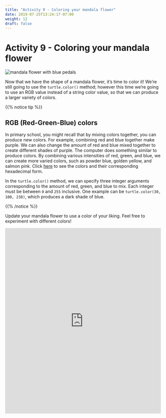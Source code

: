 ```yaml
---
title: "Activity 9 - Coloring your mandala flower"
date: 2019-07-25T13:24:17-07:00
weight: 12
draft: false
---
```


# Activity 9 - Coloring your mandala flower

![mandala flower with blue pedals](https://paper-attachments.dropbox.com/s_F078714AB8FA59FD292476DB5E3304D54CD817148B6A8087A90D63D6C59A7C0D_1563989987816_mandala+one+color.PNG)

Now that we have the shape of a mandala flower, it’s time to color it! We’re still going to use the `turtle.color()` method; however this time we’re going to use an RGB value instead of a string color value, so that we can produce a larger variety of colors.

{{% notice tip %}}

## RGB (Red-Green-Blue) colors

In primary school, you might recall that by mixing colors together, you can produce new colors. For example, combining red and blue together make purple. We can also change the amount of red and blue mixed together to create different shades of purple. The computer does something similar to produce colors. By combining various intensities of red, green, and blue, we can create more varied colors, such as powder blue, golden yellow, and salmon pink. Click [here](https://htmlcolorcodes.com/color-names/) to see the colors and their corresponding hexadecimal form.

In the `turtle.color()` method, we can specify three integer arguments corresponding to the amount of red, green, and blue to mix. Each integer must be between `0` and `255` inclusive. One example can be `turtle.color(30, 100, 238)`, which produces a dark shade of blue.

{{% /notice %}}

Update your mandala flower to use a color of your liking. Feel free to experiment with different colors!

<iframe height="600px" width="100%" src="https://repl.it/@nuevofoundation/PythonWithTurtleActivity9?lite=true" scrolling="no" frameborder="no" allowtransparency="true" allowfullscreen="true" sandbox="allow-forms allow-pointer-lock allow-popups allow-same-origin allow-scripts allow-modals"></iframe>
